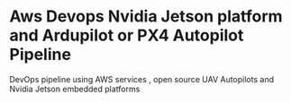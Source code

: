 # Aws Devops Nvidia Jetson platform and Ardupilot or PX4 Autopilot Pipeline
DevOps pipeline using AWS services , open source UAV Autopilots and Nvidia Jetson embedded platforms
